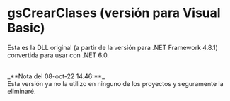 # gsCrearClases (versión para Visual Basic)

Esta es la DLL original (a partir de la versión para .NET Framework 4.8.1) convertida para usar con .NET 6.0.

<br>
_**Nota del 08-oct-22 14.46:**_ <br>
Esta versión ya no la utilizo en ninguno de los proyectos y seguramente la eliminaré.<br>


